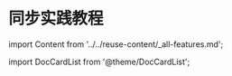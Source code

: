 # 同步实践教程
import Content from '../../reuse-content/_all-features.md';

<Content />

import DocCardList from '@theme/DocCardList';

<DocCardList />